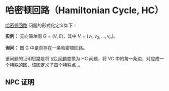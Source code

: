 # 哈密顿回路（Hamiltonian Cycle, HC）
[哈密顿回路](./../GraphTheory/2.html) 问题的形式化定义如下：

**实例：** 无向简单图 $G=(V,E)$，其中 $V=\{v_1,v_2,...,v_n\}$。

**询问：** 图 G 中是否存在一条哈密顿回路。

该问题的证明思路是将 [VC 问题](./vc.html)变换为 HC 问题，将 VC 中的每一条边，对应成一个特殊的图，该图定义了四个特殊点，。

## NPC 证明





